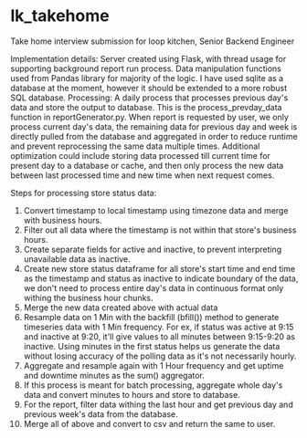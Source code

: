 # lk_takehome
Take home interview submission for loop kitchen, Senior Backend Engineer

Implementation details:
Server created using Flask, with thread usage for supporting background report run process. Data manipulation functions used from Pandas library for majority of the logic. I have used sqlite as a database at the moment, however it should be extended to a more robust SQL database.
Processing:
A daily process that processes previous day's data and store the output to database. This is the process_prevday_data function in reportGenerator.py.
When report is requested by user, we only process current day's data, the remaining data for previous day and week is directly pulled from the database and aggregated in order to reduce runtime and prevent reprocessing the same data multiple times.
Additional optimization could include storing data processed till current time for present day to a database or cache, and then only process the new data between last processed time and new time when next request comes.

Steps for processing store status data:
1. Convert timestamp to local timestamp using timezone data and merge with business hours.
2. Filter out all data where the timestamp is not within that store's business hours.
3. Create separate fields for active and inactive, to prevent interpreting unavailable data as inactive.
4. Create new store status dataframe for all store's start time and end time as the timestamp and status as inactive to indicate boundary of the data, we don't need to process entire day's data in continuous format only withing the business hour chunks.
5. Merge the new data created above with actual data
6. Resample data on 1 Min with the backfill (bfill()) method to generate timeseries data with 1 Min frequency. For ex, if status was active at 9:15 and inactive at 9:20, it'll give values to all minutes between 9:15-9:20 as inactive. Using minutes in the first status helps us generate the data without losing accuracy of the polling data as it's not necessarily hourly.
7. Aggregate and resample again with 1 Hour frequency and get uptime and downtime minutes as the sum() aggregator.
8. If this process is meant for batch processing, aggregate whole day's data and convert minutes to hours and store to database.
9. For the report, filter data withing the last hour and get previous day and previous week's data from the database.
10. Merge all of above and convert to csv and return the same to user.
